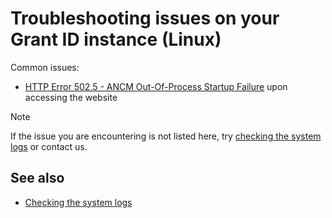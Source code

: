 ﻿# Troubleshooting issues on your Grant ID instance (Linux)

Common issues:

* [HTTP Error 502.5 - ANCM Out-Of-Process Startup Failure](502-5.md) upon accessing the website

> [!NOTE]
> If the issue you are encountering is not listed here, try [checking the system logs](check-logs.md) or contact us.

## See also

* [Checking the system logs](check-logs.md)

